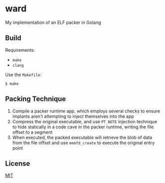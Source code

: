 # ward

My implementation of an ELF packer in Golang

## Build

Requirements:

* `make`
* `clang`

Use the `Makefile`:

```
$ make
```

## Packing Technique

1. Compile a packer runtime app, which employs several checks to ensure implants aren't attempting to inject themselves into the app
2. Compress the original executable, and use `PT_NOTE` injection technique to hide statically in a code cave in the packer runtime, writing the file offset to a segment
3. When executed, the packed executable will retrieve the blob of data from the file offset and use `memfd_create` to execute the original entry point

## License

[MIT]()
